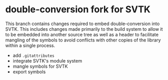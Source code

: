 # double-conversion fork for SVTK

This branch contains changes required to embed double-conversion into SVTK.
This includes changes made primarily to the build system to allow it to be
embedded into another source tree as well as a header to facilitate mangling
of the symbols to avoid conflicts with other copies of the library within a
single process.

  * add `.gitattributes`
  * integrate SVTK's module system
  * mangle symbols for SVTK
  * export symbols
